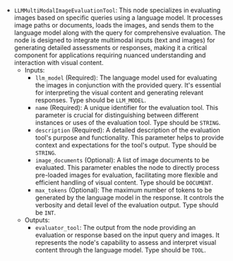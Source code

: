 - `LLMMultiModalImageEvaluationTool`: This node specializes in evaluating images based on specific queries using a language model. It processes image paths or documents, loads the images, and sends them to the language model along with the query for comprehensive evaluation. The node is designed to integrate multimodal inputs (text and images) for generating detailed assessments or responses, making it a critical component for applications requiring nuanced understanding and interaction with visual content.
    - Inputs:
        - `llm_model` (Required): The language model used for evaluating the images in conjunction with the provided query. It's essential for interpreting the visual content and generating relevant responses. Type should be `LLM_MODEL`.
        - `name` (Required): A unique identifier for the evaluation tool. This parameter is crucial for distinguishing between different instances or uses of the evaluation tool. Type should be `STRING`.
        - `description` (Required): A detailed description of the evaluation tool's purpose and functionality. This parameter helps to provide context and expectations for the tool's output. Type should be `STRING`.
        - `image_documents` (Optional): A list of image documents to be evaluated. This parameter enables the node to directly process pre-loaded images for evaluation, facilitating more flexible and efficient handling of visual content. Type should be `DOCUMENT`.
        - `max_tokens` (Optional): The maximum number of tokens to be generated by the language model in the response. It controls the verbosity and detail level of the evaluation output. Type should be `INT`.
    - Outputs:
        - `evaluator_tool`: The output from the node providing an evaluation or response based on the input query and images. It represents the node's capability to assess and interpret visual content through the language model. Type should be `TOOL`.
